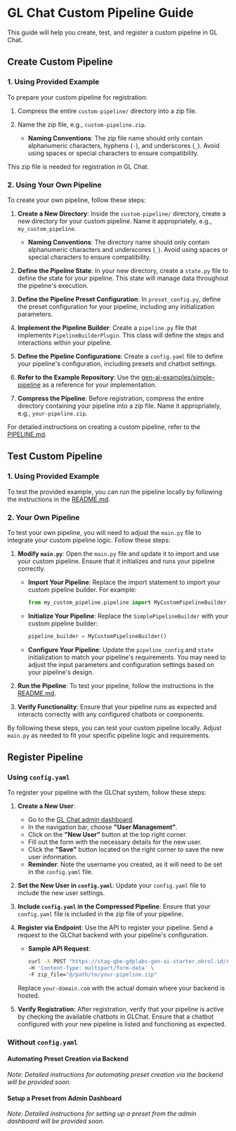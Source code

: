 # GL Chat Custom Pipeline Guide

This guide will help you create, test, and register a custom pipeline in GL Chat.

## Create Custom Pipeline

### 1. Using Provided Example

To prepare your custom pipeline for registration:

1. Compress the entire `custom-pipeline/` directory into a zip file.
2. Name the zip file, e.g., `custom-pipeline.zip`.

   - **Naming Conventions**: The zip file name should only contain alphanumeric characters, hyphens (`-`), and underscores (`_`). Avoid using spaces or special characters to ensure compatibility.

This zip file is needed for registration in GL Chat.

### 2. Using Your Own Pipeline

To create your own pipeline, follow these steps:

1. **Create a New Directory**: Inside the `custom-pipeline/` directory, create a new directory for your custom pipeline. Name it appropriately, e.g., `my_custom_pipeline`.

   - **Naming Conventions**: The directory name should only contain alphanumeric characters and underscores (`_`). Avoid using spaces or special characters to ensure compatibility.

2. **Define the Pipeline State**: In your new directory, create a `state.py` file to define the state for your pipeline. This state will manage data throughout the pipeline's execution.

3. **Define the Pipeline Preset Configuration**: In `preset_config.py`, define the preset configuration for your pipeline, including any initialization parameters.

4. **Implement the Pipeline Builder**: Create a `pipeline.py` file that implements `PipelineBuilderPlugin`. This class will define the steps and interactions within your pipeline.

5. **Define the Pipeline Configurations**: Create a `config.yaml` file to define your pipeline's configuration, including presets and chatbot settings.

6. **Refer to the Example Repository**: Use the [gen-ai-examples/simple-pipeline](https://github.com/GDP-ADMIN/gen-ai-examples/tree/main/examples/simple-pipeline) as a reference for your implementation.

7. **Compress the Pipeline**: Before registration, compress the entire directory containing your pipeline into a zip file. Name it appropriately, e.g., `your-pipeline.zip`.

For detailed instructions on creating a custom pipeline, refer to the [PIPELINE.md](https://github.com/GDP-ADMIN/gen-ai-external/blob/main/libs/gllm-plugin/PIPELINE.md).

## Test Custom Pipeline

### 1. Using Provided Example

To test the provided example, you can run the pipeline locally by following the instructions in the [README.md](./README.md#running-the-code).

### 2. Your Own Pipeline

To test your own pipeline, you will need to adjust the `main.py` file to integrate your custom pipeline logic. Follow these steps:

1. **Modify `main.py`**: Open the `main.py` file and update it to import and use your custom pipeline. Ensure that it initializes and runs your pipeline correctly.

   - **Import Your Pipeline**: Replace the import statement to import your custom pipeline builder. For example:
     ```python
     from my_custom_pipeline.pipeline import MyCustomPipelineBuilder
     ```

   - **Initialize Your Pipeline**: Replace the `SimplePipelineBuilder` with your custom pipeline builder:
     ```python
     pipeline_builder = MyCustomPipelineBuilder()
     ```

   - **Configure Your Pipeline**: Update the `pipeline_config` and `state` initialization to match your pipeline's requirements. You may need to adjust the input parameters and configuration settings based on your pipeline's design.

2. **Run the Pipeline**: To test your pipeline, follow the instructions in the [README.md](./README.md#running-the-code).

3. **Verify Functionality**: Ensure that your pipeline runs as expected and interacts correctly with any configured chatbots or components.

By following these steps, you can test your custom pipeline locally. Adjust `main.py` as needed to fit your specific pipeline logic and requirements.

## Register Pipeline

### Using `config.yaml`

To register your pipeline with the GLChat system, follow these steps:

1. **Create a New User**: 
   - Go to the [GL Chat admin dashboard](https://stag-chat-ui-gdplabs-gen-ai-starter.obrol.id/admin).
   - In the navigation bar, choose **"User Management"**.
   - Click on the **"New User"** button at the top right corner.
   - Fill out the form with the necessary details for the new user.
   - Click the **"Save"** button located on the right corner to save the new user information.
   - **Reminder**: Note the username you created, as it will need to be set in the `config.yaml` file.

2. **Set the New User in `config.yaml`**: Update your `config.yaml` file to include the new user settings.

3. **Include `config.yaml` in the Compressed Pipeline**: Ensure that your `config.yaml` file is included in the zip file of your pipeline.

4. **Register via Endpoint**: Use the API to register your pipeline. Send a request to the GLChat backend with your pipeline's configuration.

   - **Sample API Request**:
     ```sh
     curl -X POST "https://stag-gbe-gdplabs-gen-ai-starter.obrol.id/register-pipeline-plugin" \
     -H 'Content-Type: multipart/form-data' \
     -F zip_file="@/path/to/your-pipeline.zip"
     ```

   Replace `your-domain.com` with the actual domain where your backend is hosted.

5. **Verify Registration**: After registration, verify that your pipeline is active by checking the available chatbots in GLChat. Ensure that a chatbot configured with your new pipeline is listed and functioning as expected.

### Without `config.yaml`

#### Automating Preset Creation via Backend

*Note: Detailed instructions for automating preset creation via the backend will be provided soon.*

#### Setup a Preset from Admin Dashboard

*Note: Detailed instructions for setting up a preset from the admin dashboard will be provided soon.*

